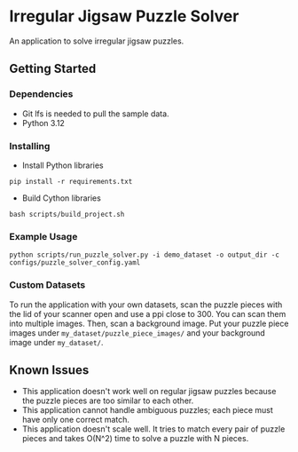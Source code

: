 # Irregular Jigsaw Puzzle Solver

An application to solve irregular jigsaw puzzles.

## Getting Started

### Dependencies

* Git lfs is needed to pull the sample data.
* Python 3.12

### Installing

* Install Python libraries

```shell
pip install -r requirements.txt
```

* Build Cython libraries

```shell
bash scripts/build_project.sh
```

### Example Usage

```shell
python scripts/run_puzzle_solver.py -i demo_dataset -o output_dir -c configs/puzzle_solver_config.yaml
```

### Custom Datasets

To run the application with your own datasets, scan the puzzle pieces with the lid of your scanner open and use a ppi
close to 300. You can scan them into multiple images. Then, scan a background image. Put your puzzle piece images under
`my_dataset/puzzle_piece_images/` and your background image under `my_dataset/`.

## Known Issues

* This application doesn't work well on regular jigsaw puzzles because the puzzle pieces are too similar to each other.
* This application cannot handle ambiguous puzzles; each piece must have only one correct match.
* This application doesn't scale well. It tries to match every pair of puzzle pieces and takes O(N^2) time to solve a
  puzzle with N pieces. 